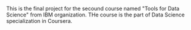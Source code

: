 This is the final project for the secound course named "Tools for Data Science" from IBM organization. THe course is the part of Data Science specialization in Coursera.
